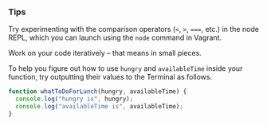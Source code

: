 ### Tips

Try experimenting with the comparison operators (`<`, `>`, `===`, etc.) in the node REPL, which you can launch using the `node` command in Vagrant.

Work on your code iteratively – that means in small pieces. 

To help you figure out how to use `hungry` and `availableTime` inside your function, try outputting their values to the Terminal as follows.
``` javascript 
function whatToDoForLunch(hungry, availableTime) {
  console.log("hungry is", hungry);
  console.log("availableTime is", availableTime);
}
```